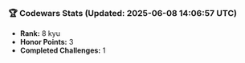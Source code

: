 ### 🏆 Codewars Stats (Updated: 2025-06-08 14:06:57 UTC)

- **Rank:** 8 kyu
- **Honor Points:** 3
- **Completed Challenges:** 1
